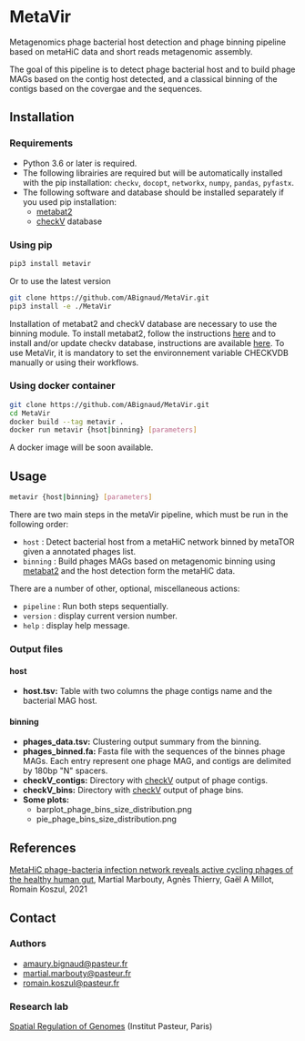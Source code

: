 # MetaVir

Metagenomics phage bacterial host detection and phage binning pipeline based on metaHiC data and short reads metagenomic assembly.

The goal of this pipeline is to detect phage bacterial host and to build phage MAGs based on the contig host detected, and a classical binning of the contigs based on the covergae and the sequences.

## Installation

### Requirements

* Python 3.6 or later is required.
* The following librairies are required but will be automatically installed with the pip installation: `checkv`, `docopt`, `networkx`, `numpy`, `pandas`, `pyfastx`.
* The following software and database should be installed separately if you used pip installation:
  * [metabat2](https://bitbucket.org/berkeleylab/metabat/src/master/)
  * [checkV](https://bitbucket.org/berkeleylab/checkv/src/master/) database

### Using pip

```sh
pip3 install metavir
```

Or to use the latest version

```sh
git clone https://github.com/ABignaud/MetaVir.git
pip3 install -e ./MetaVir
```

Installation of metabat2 and checkV database are necessary to use the binning module. To install metabat2, follow the instructions [here](https://bitbucket.org/berkeleylab/metabat/src/master/) and to install and/or update checkv database, instructions are available [here](https://bitbucket.org/berkeleylab/checkv/src/master/). To use MetaVir, it is mandatory to set the environnement variable CHECKVDB manually or using their workflows.

### Using docker container

```sh
git clone https://github.com/ABignaud/MetaVir.git
cd MetaVir
docker build --tag metavir .
docker run metavir {hsot|binning} [parameters]
```

A docker image will be soon available.

## Usage

```sh
metavir {host|binning} [parameters]
```

There are two main steps in the metaVir pipeline, which must be run in the following order:

* `host` : Detect bacterial host from a metaHiC network binned by metaTOR given a annotated phages list.
* `binning` : Build phages MAGs based on metagenomic binning using [metabat2](https://bitbucket.org/berkeleylab/metabat/src/master/) and the host detection form the metaHiC data.

There are a number of other, optional, miscellaneous actions:

* `pipeline` : Run both steps sequentially.
* `version` : display current version number.
* `help` : display help message.

### Output files

#### host

* **host.tsv:** Table with two columns the phage contigs name and the bacterial MAG host.

#### binning

* **phages_data.tsv:** Clustering output summary from the binning.
* **phages_binned.fa:** Fasta file with the sequences of the binnes phage MAGs. Each entry represent one phage MAG, and contigs are delimited by 180bp "N" spacers.
* **checkV_contigs:** Directory with [checkV](https://bitbucket.org/berkeleylab/checkv/src/master/) output of phage contigs.
* **checkV_bins:** Directory with [checkV](https://bitbucket.org/berkeleylab/checkv/src/master/) output of phage bins.
* **Some plots:**
  * barplot_phage_bins_size_distribution.png
  * pie_phage_bins_size_distribution.png

## References

[MetaHiC phage-bacteria infection network reveals active cycling phages of the healthy human gut](https://elifesciences.org/articles/60608),  Martial Marbouty, Agnès Thierry, Gaël A Millot, Romain Koszul, 2021

## Contact

### Authors

* amaury.bignaud@pasteur.fr
* martial.marbouty@pasteur.fr
* romain.koszul@pasteur.fr

### Research lab

[Spatial Regulation of Genomes](https://research.pasteur.fr/en/team/spatial-regulation-of-genomes/) (Institut Pasteur, Paris)
